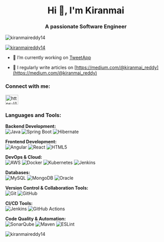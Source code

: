 <h1 align="center">Hi 👋, I'm Kiranmai</h1>
<h3 align="center">A passionate Software Engineer</h3>

<p align="left"> <img src="https://komarev.com/ghpvc/?username=kiranmaireddy14&label=Profile%20views&color=0e75b6&style=flat" alt="kiranmaireddy14" /> </p>

<p align="left"> <a href="https://github.com/ryo-ma/github-profile-trophy"><img src="https://github-profile-trophy.vercel.app/?username=kiranmaireddy14" alt="kiranmaireddy14" /></a> </p>

- 🔭 I’m currently working on [TweetApp](https://github.com/KiranmaiReddy14/My-Workspace/tree/main/TweetApp)

- 📝 I regularly write articles on [https://medium.com/@kiranmai_reddy](https://medium.com/@kiranmai_reddy)

<h3 align="left">Connect with me:</h3>
<p align="left">
<a href="https://leetcode.com/u/kiranmai_reddy/" target="blank"><img align="center" src="https://raw.githubusercontent.com/rahuldkjain/github-profile-readme-generator/master/src/images/icons/Social/leet-code.svg" alt="https://leetcode.com/u/kiranmai_reddy/" height="30" width="40" /></a>
</p>

<h3 align="left">Languages and Tools:</h3>

**Backend Development:**  
![Java](https://img.shields.io/badge/Java-007396?style=flat-square&logo=java&logoColor=white)  ![Spring Boot](https://img.shields.io/badge/Spring_Boot-6DB33F?style=flat-square&logo=spring&logoColor=white)  ![Hibernate](https://img.shields.io/badge/Hibernate-59666C?style=flat-square&logo=hibernate&logoColor=white)  

**Frontend Development:**  
![Angular](https://img.shields.io/badge/Angular-DD0031?style=flat-square&logo=angular&logoColor=white)  ![React](https://img.shields.io/badge/React-61DAFB?style=flat-square&logo=react&logoColor=white)  ![HTML5](https://img.shields.io/badge/HTML5-E34F26?style=flat-square&logo=html5&logoColor=white)  

**DevOps & Cloud:**  
![AWS](https://img.shields.io/badge/AWS-232F3E?style=flat-square&logo=amazon-aws&logoColor=white)  ![Docker](https://img.shields.io/badge/Docker-2496ED?style=flat-square&logo=docker&logoColor=white)  ![Kubernetes](https://img.shields.io/badge/Kubernetes-326CE5?style=flat-square&logo=kubernetes&logoColor=white)  ![Jenkins](https://img.shields.io/badge/Jenkins-D24939?style=flat-square&logo=jenkins&logoColor=white)  

**Databases:**  
![MySQL](https://img.shields.io/badge/MySQL-4479A1?style=flat-square&logo=mysql&logoColor=white)  ![MongoDB](https://img.shields.io/badge/MongoDB-47A248?style=flat-square&logo=mongodb&logoColor=white)  ![Oracle](https://img.shields.io/badge/Oracle-F80000?style=flat-square&logo=oracle&logoColor=white)  

**Version Control & Collaboration Tools:**  
![Git](https://img.shields.io/badge/Git-F05032?style=flat-square&logo=git&logoColor=white)  ![GitHub](https://img.shields.io/badge/GitHub-181717?style=flat-square&logo=github&logoColor=white)  

**CI/CD Tools:**  
![Jenkins](https://img.shields.io/badge/Jenkins-D24939?style=flat-square&logo=jenkins&logoColor=white)  ![GitHub Actions](https://img.shields.io/badge/GitHub_Actions-2088FF?style=flat-square&logo=github-actions&logoColor=white)  

**Code Quality & Automation:**  
![SonarQube](https://img.shields.io/badge/SonarQube-4E9BCD?style=flat-square&logo=sonarqube&logoColor=white)  ![Maven](https://img.shields.io/badge/Maven-C71A36?style=flat-square&logo=apache-maven&logoColor=white)  ![ESLint](https://img.shields.io/badge/ESLint-4B32C3?style=flat-square&logo=eslint&logoColor=white)  


<p><img align="center" src="https://github-readme-stats.vercel.app/api/top-langs?username=kiranmaireddy14&show_icons=true&locale=en&layout=compact" alt="kiranmaireddy14" /></p>
